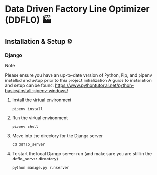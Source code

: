# Data Driven Factory Line Optimizer (DDFLO) 🏭

## Installation & Setup ⚙️
### Django
> [!NOTE]
> Please ensure you have an up-to-date version of Python, Pip, and pipenv installed and setup prior to this project initialization
> A guide to installation and setup can be found: https://www.pythontutorial.net/python-basics/install-pipenv-windows/

1. Install the virtual environment
    ``` 
    pipenv install
    ```
2. Run the virtual environment 
    ``` 
    pipenv shell 
    ```
3. Move into the directory for the Django server 
    ``` 
    cd ddflo_server 
    ``` 

4. To start the local Django server run (and make sure you are still in the ddflo_server directory)
    ``` 
    python manage.py runserver 
    ``` 
